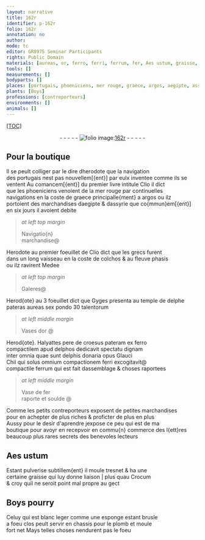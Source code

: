 ```yaml
---
layout: narrative
title: 162r
identifier: p-162r
folio: 162r
annotation: no
author:
mode: tc
editor: GR8975 Seminar Participants
rights: Public Domain
materials: [aureas, or, ferro, ferri, ferrum, fer, Aes ustum, graisse, Crocum, plomb]
tools: []
measurements: []
bodyparts: []
places: [portugais, phoeniciens, mer rouge, graece, argos, aegipte, assyrie, Herodote, grecs, colchos, phasis, delphe, delphos, delphis]
plants: [Boys]
professions: [contreporteurs]
environments: []
animals: []
---
```


<p><a href="{{site.url}}/{{base.url}}/diplomatic/">[TOC]</a></p><div class="folio" align="center">- - - - - <a href="http://gallica.bnf.fr/ark:/12148/btv1b10500001g/f329.item.r=" target="_blank"><img src="https://cu-mkp.github.io/2017-workshop-edition/assets/photo-icon.png" alt="folio image: " style="display:inline-block; margin-bottom:-3px;"/>162r</a> - - - - - </div>  
  

## Pour la boutique

 
Il se peult colliger par le dire d<span class="pn">herodote</span> que la navigation<br/> des <span class="pl">portugais</span> nest pas nouvellem[{ent}] par eulx inventee comme ils se<br/> ventent Au comancem[{ent}] du premier livre intitule Clio il dict<br/> que les <span class="pl">phoeniciens</span> venoient de la <span class="pl">mer rouge</span> par continuelles<br/> navigations en la coste de <span class="pl">graece</span> principalle{ment} a <span class="pl">argos</span> ou ilz<br/> portoient des marchandises d<span class="pl">aegipte</span> & d<span class="pl">assyrie</span> que co{mmun}em[{ent}]<br/> en six jours il avoient debite
 
> *at left top margin*
> 
> 
>   Navigatio{n}<br/>marchandise@
 
<span class="pl">Herodote</span> au premier foeuillet de Clio dict que les <span class="pl">grecs</span> furent<br/> dans un long vaisseau en la coste de <span class="pl">colchos</span> & au fleuve <span class="pl">phasis</span><br/> ou ilz ravirent <span class="pn">Medee</span> 
 
> *at left top margin*
> 
> 
>   Galeres@
 
<span class="pn">Herod{ote}</span> au 3 foeuillet dict que <span class="pn">Gyges</span> presenta au temple de <span class="pl">delphe</span><br/> pateras <span class="m">aureas</span> sex pondo 30 <span class="cn">talentorum</span>
 
> *at left middle margin*
> 
> 
>   Vases d<span class="m">or</span> @
 
<span class="pn">Herod{ote}</span>. <span class="pn">Halyattes</span> pere de <span class="pn">croesus</span> pateram ex <span class="m">ferro</span><br/> compactilem apud <span class="pl">delphos</span> dedicavit spectatu dignam<br/> inter omnia quae sunt <span class="pl">delphis</span> donaria opus <span class="pn">Glauci<br/> Chii</span> qui solus omnium compactionem <span class="m">ferri</span> excogitavit@<br/> compactile <span class="m">ferrum</span> qui est fait dassemblage & choses raportees
 
> *at left middle margin*
> 
> 
>   Vase de <span class="m">fer</span><br/>raporte et soulde @
 
 Comme les petits <span class="pro">contreporteurs</span> exposent de petites marchandises<br/> pour en achepter de plus riches & proficter de plus en plus<br/> Aussy pour le desir d'aprendre jexpose ce peu qui est de ma<br/> boutique pour <span class="del">avoyr en</span> recepvoir en commu{n} commerce des l{ett}res<br/> beaucoup plus rares secrets des benevoles lecteurs
  
 
  

## <span class="m">Aes ustum</span>

 
Estant pulverise subtillem{ent} il moule tresnet & ha une<br/> certaine <span class="m">graisse</span> qui luy donne liaison | plus quau <span class="m">Crocum</span><br/> & croy quil ne seroit point mal propre au gect
 
 
  

## <span class="pa">Boys</span> pourry

 
Celuy qui est blanc leger comme une esponge estant brusle<br/> a foeu clos peult servir en chassis pour le <span class="m">plomb</span> et moule<br/> fort net Mays telles choses nendurent pas le foeu
 
